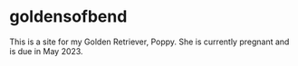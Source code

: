 # goldensofbend
This is a site for my Golden Retriever, Poppy. She is currently pregnant and is due in May 2023.
